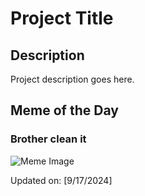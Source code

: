 # Project Title

## Description

Project description goes here.

## Meme of the Day

### Brother clean it
![Meme Image](https://i.redd.it/shpo0cmuc9pd1.gif)

Updated on: [9/17/2024]